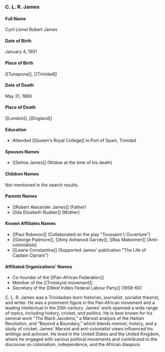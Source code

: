 ### C. L. R. James

#### Full Name

Cyril Lionel Robert James

#### Date of Birth

January 4, 1901

#### Place of Birth

[[Tunapuna]], [[Trinidad]]

#### Date of Death

May 31, 1989

#### Place of Death

[[London]], [[England]]

#### Education

- Attended [[Queen's Royal College]] in Port of Spain, Trinidad

#### Spouses Names

- [[Selma James]] (Widow at the time of his death)

#### Children Names

Not mentioned in the search results.

#### Parents Names

- [[Robert Alexander James]] (Father)
- [[Ida Elizabeth Rudder]] (Mother)

#### Known Affiliates Names

- [[Paul Robeson]] (Collaborated on the play "Toussaint L'Ouverture")
- [[George Padmore]], [[Amy Ashwood Garvey]], [[Ras Makonnen]] (Anti-colonialists)
- [[Learie Constantine]] (Supported James' publication "The Life of Captain Cipriani")

#### Affiliated Organizations' Names

- Co-founder of the [[Pan-African Federation]]
- Member of the [[Trotskyist movement]]
- Secretary of the [[West Indies Federal Labour Party]] (1958–60)

C. L. R. James was a Trinidadian-born historian, journalist, socialist theorist, and writer. He was a prominent figure in the Pan-African movement and a leading intellectual in the 20th century. James' work spanned a wide range of topics, including history, cricket, and politics. He is best known for his seminal work "The Black Jacobins," a Marxist analysis of the Haitian Revolution, and "Beyond a Boundary," which blends memoir, history, and a study of cricket. James' Marxist and anti-colonialist views influenced his writings and activism. He lived in the United States and the United Kingdom, where he engaged with various political movements and contributed to the discourse on colonialism, independence, and the African diaspora